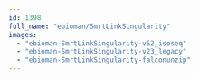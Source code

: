 ```yaml
---
id: 1398
full_name: "ebioman/SmrtLinkSingularity"
images: 
  - "ebioman-SmrtLinkSingularity-v52_isoseq"
  - "ebioman-SmrtLinkSingularity-v23_legacy"
  - "ebioman-SmrtLinkSingularity-falconunzip"
---
```

